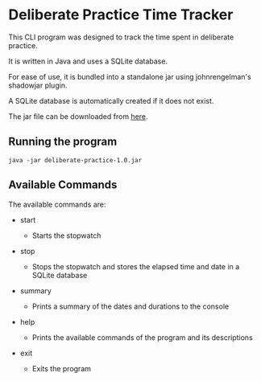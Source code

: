 # Deliberate Practice Time Tracker

This CLI program was designed to track the time spent in deliberate practice.

It is written in Java and uses a SQLite database.

For ease of use, it is bundled into a standalone jar using johnrengelman's shadowjar plugin.

A SQLite database is automatically created if it does not exist.

The jar file can be downloaded from [here](https://github.com/williamsoftwarecode/deliberate-practice/raw/master/build/libs/deliberate-practice-1.0.jar).

## Running the program

`java -jar deliberate-practice-1.0.jar`

## Available Commands 
The available commands are:

- start

    - Starts the stopwatch

- stop

    - Stops the stopwatch and stores the elapsed time and date in a SQLite database

- summary

    - Prints a summary of the dates and durations to the console

- help

    - Prints the available commands of the program and its descriptions

- exit

    - Exits the program
